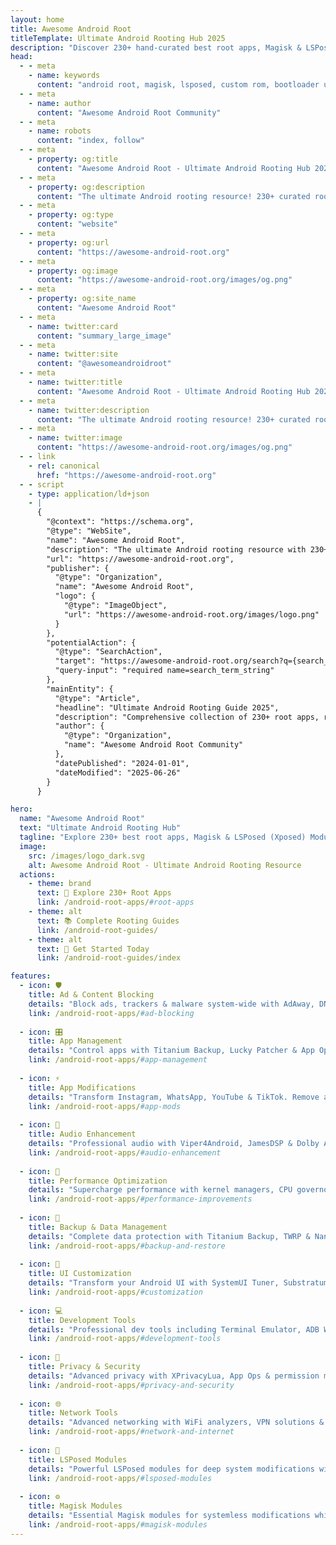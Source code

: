```yaml
---
layout: home
title: Awesome Android Root
titleTemplate: Ultimate Android Rooting Hub 2025
description: "Discover 230+ hand-curated best root apps, Magisk & LSPosed (Xposed) modules of 2025 and step-by-step rooting guides"
head:
  - - meta
    - name: keywords
      content: "android root, magisk, lsposed, custom rom, bootloader unlock, twrp, root apps, android customization, xposed modules, android privacy, system modification, android development, kernelsu, apatch, lineageos, grapheneos"
  - - meta
    - name: author
      content: "Awesome Android Root Community"
  - - meta
    - name: robots
      content: "index, follow"
  - - meta
    - property: og:title
      content: "Awesome Android Root - Ultimate Android Rooting Hub 2025"
  - - meta
    - property: og:description
      content: "The ultimate Android rooting resource! 230+ curated root apps, complete rooting guides, Magisk modules, and expert tutorials for 2025."
  - - meta
    - property: og:type
      content: "website"
  - - meta
    - property: og:url
      content: "https://awesome-android-root.org"
  - - meta
    - property: og:image
      content: "https://awesome-android-root.org/images/og.png"
  - - meta
    - property: og:site_name
      content: "Awesome Android Root"
  - - meta
    - name: twitter:card
      content: "summary_large_image"
  - - meta
    - name: twitter:site
      content: "@awesomeandroidroot"
  - - meta
    - name: twitter:title
      content: "Awesome Android Root - Ultimate Android Rooting Hub 2025"
  - - meta
    - name: twitter:description
      content: "The ultimate Android rooting resource! 230+ curated root apps, complete rooting guides, Magisk modules, and expert tutorials."
  - - meta
    - name: twitter:image
      content: "https://awesome-android-root.org/images/og.png"
  - - link
    - rel: canonical
      href: "https://awesome-android-root.org"
  - - script
    - type: application/ld+json
    - |
      {
        "@context": "https://schema.org",
        "@type": "WebSite",
        "name": "Awesome Android Root",
        "description": "The ultimate Android rooting resource with 230+ curated root apps, complete rooting guides, and expert tutorials",
        "url": "https://awesome-android-root.org",
        "publisher": {
          "@type": "Organization",
          "name": "Awesome Android Root",
          "logo": {
            "@type": "ImageObject",
            "url": "https://awesome-android-root.org/images/logo.png"
          }
        },
        "potentialAction": {
          "@type": "SearchAction",
          "target": "https://awesome-android-root.org/search?q={search_term_string}",
          "query-input": "required name=search_term_string"
        },
        "mainEntity": {
          "@type": "Article",
          "headline": "Ultimate Android Rooting Guide 2025",
          "description": "Comprehensive collection of 230+ root apps, rooting guides, and expert tutorials",
          "author": {
            "@type": "Organization",
            "name": "Awesome Android Root Community"
          },
          "datePublished": "2024-01-01",
          "dateModified": "2025-06-26"
        }
      }

hero:
  name: "Awesome Android Root"
  text: "Ultimate Android Rooting Hub"
  tagline: "Explore 230+ best root apps, Magisk & LSPosed (Xposed) Modules, step-by-step rooting & custom rom guides."
  image:
    src: /images/logo_dark.svg
    alt: Awesome Android Root - Ultimate Android Rooting Resource
  actions:
    - theme: brand
      text: 🚀 Explore 230+ Root Apps
      link: /android-root-apps/#root-apps
    - theme: alt
      text: 📚 Complete Rooting Guides
      link: /android-root-guides/
    - theme: alt
      text: 🎯 Get Started Today
      link: /android-root-guides/index

features:
  - icon: 🛡️
    title: Ad & Content Blocking
    details: "Block ads, trackers & malware system-wide with AdAway, DNS66, and NextDNS. Zero performance impact."
    link: /android-root-apps/#ad-blocking
    
  - icon: 🎛️
    title: App Management
    details: "Control apps with Titanium Backup, Lucky Patcher & App Ops. Clone, freeze, and manage permissions."
    link: /android-root-apps/#app-management
    
  - icon: ⚡
    title: App Modifications
    details: "Transform Instagram, WhatsApp, YouTube & TikTok. Remove ads, unlock premium features."
    link: /android-root-apps/#app-mods
    
  - icon: 🎵
    title: Audio Enhancement
    details: "Professional audio with Viper4Android, JamesDSP & Dolby Atmos. Studio-quality sound processing."
    link: /android-root-apps/#audio-enhancement
    
  - icon: 🚀
    title: Performance Optimization
    details: "Supercharge performance with kernel managers, CPU governors & Tasker automation."
    link: /android-root-apps/#performance-improvements
    
  - icon: 💾
    title: Backup & Data Management
    details: "Complete data protection with Titanium Backup, TWRP & Nandroid. Advanced file management."
    link: /android-root-apps/#backup-and-restore
    
  - icon: 🎨
    title: UI Customization
    details: "Transform your Android UI with SystemUI Tuner, Substratum themes & icon packs."
    link: /android-root-apps/#customization
    
  - icon: 💻
    title: Development Tools
    details: "Professional dev tools including Terminal Emulator, ADB Wireless & logcat viewers."
    link: /android-root-apps/#development-tools
    
  - icon: 🔐
    title: Privacy & Security
    details: "Advanced privacy with XPrivacyLua, App Ops & permission managers. Complete data control."
    link: /android-root-apps/#privacy-and-security
    
  - icon: 🌐
    title: Network Tools
    details: "Advanced networking with WiFi analyzers, VPN solutions & firewall apps."
    link: /android-root-apps/#network-and-internet
    
  - icon: 🧪
    title: LSPosed Modules
    details: "Powerful LSPosed modules for deep system modifications without flashing custom ROMs."
    link: /android-root-apps/#lsposed-modules
    
  - icon: ⚙️
    title: Magisk Modules
    details: "Essential Magisk modules for systemless modifications while maintaining SafetyNet."
    link: /android-root-apps/#magisk-modules
---
```

